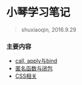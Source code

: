 # 小琴学习笔记

> shuxiaoqin, 2016.9.29

### 主要内容

* [call, apply与bind](/src/call-apply-bind.md)
* [匿名函数与闭包](/src/scope.md)
* [CSS相关](/src/css.md)



